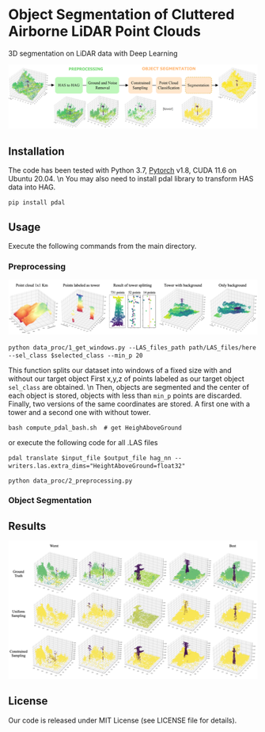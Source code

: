 # Object Segmentation of Cluttered Airborne LiDAR Point Clouds
3D segmentation on LiDAR data with Deep Learning

![plot](./doc/framework.png)

## Installation
The code has been tested with Python 3.7, [Pytorch](https://pytorch.org/) v1.8, CUDA 11.6  on Ubuntu 20.04. \n
You may also need to install pdal library to transform HAS data into HAG.
```
pip install pdal
```

## Usage
Execute the following commands from the main directory.

### Preprocessing
![plot](./doc/processing.png)

```
python data_proc/1_get_windows.py --LAS_files_path path/LAS_files/here --sel_class $selected_class --min_p 20
```
This function splits our dataset into windows of a fixed size with and without our target object
First x,y,z of points labeled as our target object ```sel_class``` are obtained. \n
Then, objects are segmented and the center of each object is stored, objects with less than ```min_p``` points are discarded.
Finally, two versions of the same coordinates are stored. A first one with a tower and a second one with without tower.


```
bash compute_pdal_bash.sh  # get HeighAboveGround
```
or execute the following code for all .LAS files
```
pdal translate $input_file $output_file hag_nn --writers.las.extra_dims="HeightAboveGround=float32"
```

```
python data_proc/2_preprocessing.py 
```
### Object Segmentation

## Results
![plot](./doc/segmen_results.png)

## License
Our code is released under MIT License (see LICENSE file for details).
